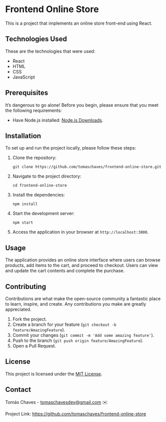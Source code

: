 <!-- Olá, Tryber!
Esse é apenas um arquivo inicial para o README do seu projeto.
É essencial que você preencha esse documento por conta própria, ok?
Não deixe de usar nossas dicas de escrita de README de projetos, e deixe sua criatividade brilhar!
:warning: IMPORTANTE: você precisa deixar nítido:
- quais arquivos/pastas foram desenvolvidos por você; 
- quais arquivos/pastas foram desenvolvidos por outra pessoa estudante;
- quais arquivos/pastas foram desenvolvidos pela Trybe.
-->

<h1>Frontend Online Store</h1>

<p>This is a project that implements an online store front-end using React.</p>

<h2>Technologies Used</h2>

<p>These are the technologies that were used:</p>

<ul>
  <li>React</li>
  <li>HTML</li>
  <li>CSS</li>
  <li>JavaScript</li>
</ul>

<h2>Prerequisites</h2>

<p>It’s dangerous to go alone! Before you begin, please ensure that you meet the following requirements:</p>

<ul>
  <li>Have Node.js installed: <a href="https://nodejs.org/en/download/">Node.js Downloads</a>.</li>
</ul>

<h2>Installation</h2>

<p>To set up and run the project locally, please follow these steps:</p>

<ol>
  <li>Clone the repository:</li>

  <pre><code>git clone https://github.com/tomaschaves/frontend-online-store.git</code></pre>

  <li>Navigate to the project directory:</li>

  <pre><code>cd frontend-online-store</code></pre>

  <li>Install the dependencies:</li>

  <pre><code>npm install</code></pre>

  <li>Start the development server:</li>

  <pre><code>npm start</code></pre>

  <li>Access the application in your browser at <code>http://localhost:3000</code>.</li>
</ol>

<h2>Usage</h2>

<p>The application provides an online store interface where users can browse products, add items to the cart, and proceed to checkout. Users can view and update the cart contents and complete the purchase.</p>

<h2>Contributing</h2>

<p>Contributions are what make the open-source community a fantastic place to learn, inspire, and create. Any contributions you make are greatly appreciated.</p>

<ol>
  <li>Fork the project.</li>
  <li>Create a branch for your feature (<code>git checkout -b feature/AmazingFeature</code>).</li>
  <li>Commit your changes (<code>git commit -m 'Add some amazing feature'</code>).</li>
  <li>Push to the branch (<code>git push origin feature/AmazingFeature</code>).</li>
  <li>Open a Pull Request.</li>
</ol>

<h2>License</h2>

<p>This project is licensed under the <a href="LICENSE">MIT License</a>.</p>

<h2>Contact</h2>

<p>Tomás Chaves - <a href="mailto:tomaschavesdev@gmail.com">tomaschavesdev@gmail.com</a> ✉️</p>

<p>Project Link: <a href="https://github.com/tomaschaves/frontend-online-store">https://github.com/tomaschaves/frontend-online-store</a></p>
